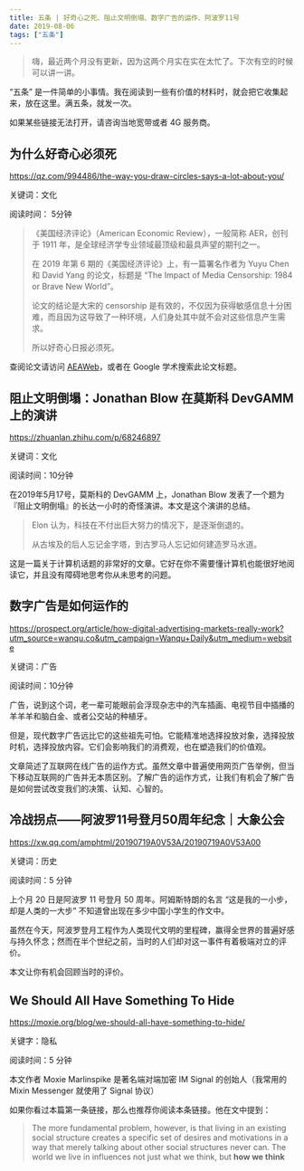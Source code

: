 ```yaml
---
title: 五条 | 好奇心之死、阻止文明倒塌、数字广告的运作、阿波罗11号
date: 2019-08-06
tags: ["五条"]
---
```


> 嗨，最近两个月没有更新，因为这两个月实在实在太忙了。下次有空的时候可以讲一讲。

“五条” 是一件简单的小事情。我在阅读到一些有价值的材料时，就会把它收集起来，放在这里。满五条，就发一次。

如果某些链接无法打开，请咨询当地宽带或者 4G 服务商。


## 为什么好奇心必须死

https://qz.com/994486/the-way-you-draw-circles-says-a-lot-about-you/

关键词：文化

阅读时间： 5分钟

> 《美国经济评论》（American Economic Review），一般简称 AER，创刊于 1911 年，是全球经济学专业领域最顶级和最具声望的期刊之一。
>
> 在 2019 年第 6 期的《美国经济评论》上，有一篇署名作者为 Yuyu Chen 和 David Yang 的论文，标题是 “The Impact of Media Censorship: 1984 or Brave New World”。
>
> 论文的结论是大宋的 censorship 是有效的，不仅因为获得敏感信息十分困难，而且因为这导致了一种环境，人们身处其中就不会对这些信息产生需求。
>
> 所以好奇心日报必须死。

查阅论文请访问 [AEAWeb](https://www.aeaweb.org/articles?id=10.1257/aer.20171765)，或者在 Google 学术搜索此论文标题。


## 阻止文明倒塌：Jonathan Blow 在莫斯科 DevGAMM 上的演讲

https://zhuanlan.zhihu.com/p/68246897

关键词：文化

阅读时间：10分钟

在2019年5月17号，莫斯科的 DevGAMM 上，Jonathan Blow 发表了一个题为『阻止文明倒塌』的长达一小时的奇怪演讲。本文是这个演讲的总结。

> Elon 认为，科技在不付出巨大努力的情况下，是逐渐倒退的。
>
> 从古埃及的后人忘记金字塔，到古罗马人忘记如何建造罗马水道。

这是一篇关于计算机话题的非常好的文章。它好在你不需要懂计算机也能很好地阅读它，并且没有障碍地思考你从未思考的问题。


## 数字广告是如何运作的

https://prospect.org/article/how-digital-advertising-markets-really-work?utm_source=wanqu.co&utm_campaign=Wanqu+Daily&utm_medium=website

关键词：广告

阅读时间：10分钟

广告，说到这个词，老一辈可能眼前会浮现杂志中的汽车插画、电视节目中插播的羊羊羊和脑白金、或者公交站的种植牙。

但是，现代数字广告远比它的这些祖先可怕。它能精准地选择投放对象，选择投放时机，选择投放内容。它们会影响我们的消费观，也在塑造我们的价值观。

文章简述了互联网在线广告的运作方式。虽然文章中普遍使用网页广告举例，但当下移动互联网的广告并无本质区别。了解广告的运作方式，让我们有机会了解广告是如何尝试改变我们的决策、认知、心智的。


## 冷战拐点——阿波罗11号登月50周年纪念｜大象公会

https://xw.qq.com/amphtml/20190719A0V53A/20190719A0V53A00

关键词：历史

阅读时间：5 分钟

上个月 20 日是阿波罗 11 号登月 50 周年。阿姆斯特朗的名言 “这是我的一小步，却是人类的一大步” 不知道曾出现在多少中国小学生的作文中。

虽然在今天，阿波罗登月工程作为人类现代文明的里程碑，赢得全世界的普遍好感与持久怀念；然而在半个世纪之前，当时的人们却对这一事件有着极端对立的评价。

本文让你有机会回顾当时的评价。


## We Should All Have Something To Hide

https://moxie.org/blog/we-should-all-have-something-to-hide/

关键字：隐私

阅读时间：5 分钟

本文作者 Moxie Marlinspike 是著名端对端加密 IM Signal 的创始人（我常用的 Mixin Messenger 就使用了 Signal 协议）

如果你看过本篇第一条链接，那么也推荐你阅读本条链接。他在文中提到：

> The more fundamental problem, however, is that living in an existing social structure creates a specific set of desires and motivations in a way that merely talking about other social structures never can. The world we live in influences not just what we think, but **how we think**



